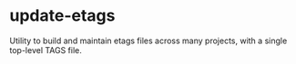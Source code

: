 update-etags
============

Utility to build and maintain etags files across many projects, with a single top-level TAGS file.
